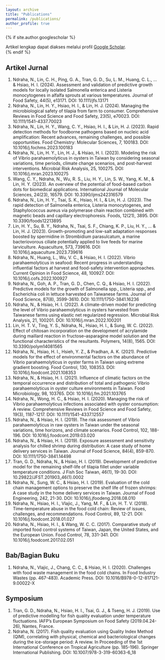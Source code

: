 ```yaml
---
layout: archive
title: "Publications"
permalink: /publications/
author_profile: true
---
```


{% if site.author.googlescholar %}
  <div class="wordwrap">Artikel lengkap dapat diakses melalui profil <a href="{{site.author.googlescholar}}">Google Scholar</a>.</div>
{% endif %}

## Artikel Jurnal
1. Ndraha, N., Lin, C. H., Ping, G. A., Tran, G. D., Su, L. M., Huang, C. L., … & Hsiao, H. I. (2024). Assessment and validation of predictive growth models for locally isolated Salmonella enterica and Listeria monocytogenes in alfalfa sprouts at various temperatures. Journal of Food Safety, 44(5), e13171. DOI: 10.1111/jfs.13171
1. Ndraha, N., Lin, H. Y., Hsiao, H. I., & Lin, H. J. (2024). Managing the microbiological safety of tilapia from farm to consumer. Comprehensive Reviews in Food Science and Food Safety, 23(5), e70023. DOI: 10.1111/1541-4337.70023
1. Ndraha, N., Lin, H. Y., Wang, C. Y., Hsiao, H. I., & Lin, H. J. (2023). Rapid detection methods for foodborne pathogens based on nucleic acid amplification: Recent advances, remaining challenges, and possible opportunities. Food Chemistry: Molecular Sciences, 7, 100183. DOI: 10.1016/j.fochms.2023.100183
1. Ndraha, N., Lin, H. Y., Lin, H. J., & Hsiao, H. I. (2023). Modeling the risk of Vibrio parahaemolyticus in oysters in Taiwan by considering seasonal variations, time periods, climate change scenarios, and post-harvest interventions. Microbial Risk Analysis, 25, 100275. DOI: 10.1016/j.mran.2023.100275
1. Wang, C. Y., Ndraha, N., Wu, R. S., Liu, H. Y., Lin, S. W., Yang, K. M., & Lin, H. Y. (2023). An overview of the potential of food-based carbon dots for biomedical applications. International Journal of Molecular Sciences, 24(23), 16579. DOI: 10.3390/ijms242316579
1. Ndraha, N., Lin, H. Y., Tsai, S. K., Hsiao, H. I., & Lin, H. J. (2023). The rapid detection of Salmonella enterica, Listeria monocytogenes, and Staphylococcus aureus via polymerase chain reaction combined with magnetic beads and capillary electrophoresis. Foods, 12(21), 3895. DOI: 10.3390/foods12213895
1. Lin, H. Y., Su, B. Y., Ndraha, N., Tsai, S. F., Chiang, K. P., Liu, H. Y., … & Lin, H. J. (2023). Growth-promoting and low-salt adaptation responses boosted by spermidine in Strombidium parasulcatum, a marine bacteriovorous ciliate potentially applied to live feeds for marine larviculture. Aquaculture, 573, 739616. DOI: 10.1016/j.aquaculture.2023.739616
1. Ndraha, N., Huang, L., Wu, V. C., & Hsiao, H. I. (2022). Vibrio parahaemolyticus in seafood: Recent progress in understanding influential factors at harvest and food-safety intervention approaches. Current Opinion in Food Science, 48, 100927. DOI: 10.1016/j.cofs.2022.100927
1. Ndraha, N., Goh, A. P., Tran, G. D., Chen, C. Q., & Hsiao, H. I. (2022). Predictive models for the growth of Salmonella spp., Listeria spp., and Escherichia coli in lettuce harvested on Taiwanese farms. Journal of Food Science, 87(8), 3599-3610. DOI: 10.1111/1750-3841.16236
1. Ndraha, N., & Hsiao, H. I. (2022). A climate-driven model for predicting the level of Vibrio parahaemolyticus in oysters harvested from Taiwanese farms using elastic net regularized regression. Microbial Risk Analysis, 21, 100201. DOI: 10.1016/j.mran.2022.100201
1. Lin, H. T. V., Ting, Y. S., Ndraha, N., Hsiao, H. I., & Sung, W. C. (2022). Effect of chitosan incorporation on the development of acrylamide during maillard reaction in fructose–asparagine model solution and the functional characteristics of the resultants. Polymers, 14(8), 1565. DOI: 10.3390/polym14081565
1. Ndraha, N., Hsiao, H. I., Hsieh, Y. Z., & Pradhan, A. K. (2021). Predictive models for the effect of environmental factors on the abundance of Vibrio parahaemolyticus in oyster farms in Taiwan using extreme gradient boosting. Food Control, 130, 108353. DOI: 10.1016/j.foodcont.2021.108353
1. Ndraha, N., & Hsiao, H. I. (2021). Influence of climatic factors on the temporal occurrence and distribution of total and pathogenic Vibrio parahaemolyticus in oyster culture environments in Taiwan. Food Microbiology, 98, 103765. DOI: 10.1016/j.fm.2021.103765
1. Ndraha, N., Wong, H. C., & Hsiao, H. I. (2020). Managing the risk of Vibrio parahaemolyticus infections associated with oyster consumption: A review. Comprehensive Reviews in Food Science and Food Safety, 19(3), 1187-1217. DOI: 10.1111/1541-4337.12557
1. Ndraha, N., & Hsiao, H. I. (2019). The risk assessment of Vibrio parahaemolyticus in raw oysters in Taiwan under the seasonal variations, time horizons, and climate scenarios. Food Control, 102, 188-196. DOI: 10.1016/j.foodcont.2019.03.020
1. Ndraha, N., & Hsiao, H. I. (2019). Exposure assessment and sensitivity analysis for chilled shrimp during distribution: A case study of home delivery services in Taiwan. Journal of Food Science, 84(4), 859-870. DOI: 10.1111/1750-3841.14498
1. Tran, G. D., Ndraha, N., & Hsiao, H. I. (2019). Development of predictive model for the remaining shelf-life of tilapia fillet under variable temperature conditions. J Fish Soc Taiwan, 46(1), 19-30. DOI: 10.29822/JFST.201903_46(1).0002
1. Ndraha, N., Sung, W. C., & Hsiao, H. I. (2019). Evaluation of the cold chain management options to preserve the shelf life of frozen shrimps: A case study in the home delivery services in Taiwan. Journal of Food Engineering, 242, 21-30. DOI: 10.1016/j.jfoodeng.2018.08.010
1. Ndraha, N., Hsiao, H. I., Vlajic, J., Yang, M. F., & Lin, H. T. V. (2018). Time-temperature abuse in the food cold chain: Review of issues, challenges, and recommendations. Food Control, 89, 12-21. DOI: 10.1016/j.foodcont.2018.01.027
1. Ndraha, N., Hsiao, H. I., & Wang, W. C. C. (2017). Comparative study of imported food control systems of Taiwan, Japan, the United States, and the European Union. Food Control, 78, 331-341. DOI: 10.1016/j.foodcont.2017.02.051

## Bab/Bagian Buku
1. Ndraha, N., Vlajic, J., Chang, C. C., & Hsiao, H. I. (2020). Challenges with food waste management in the food cold chains. In Food Industry Wastes (pp. 467-483). Academic Press. DOI: 10.1016/B978-0-12-817121-9.00022-X

## Symposium
1. Tran, G. D., Ndraha, N., Hsiao, H. I., Tsai, G. J., & Tseng, H. J. (2019). Use of predictive modelling for fish quality evaluation under temperature fluctuations. IAFP’s European Symposium on Food Safety (2019.04.24-26), Nantes, France.
1. Ndraha, N. (2017). Fish quality evaluation using Quality Index Method (QIM), correlating with physical, chemical and bacteriological changes during the ice-storage period: A review. In Proceeding of the 1st International Conference on Tropical Agriculture (pp. 185-196). Springer International Publishing. DOI: 10.1007/978-3-319-60363-6_18